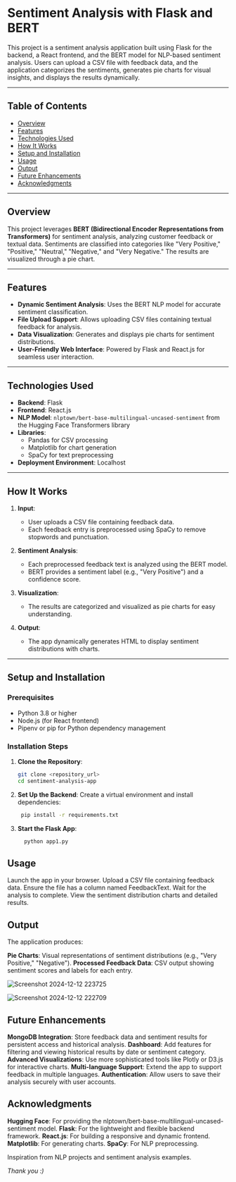 # Sentiment Analysis with Flask and BERT

This project is a sentiment analysis application built using Flask for the backend, a React frontend, and the BERT model for NLP-based sentiment analysis. Users can upload a CSV file with feedback data, and the application categorizes the sentiments, generates pie charts for visual insights, and displays the results dynamically.

---

## Table of Contents

- [Overview](#overview)
- [Features](#features)
- [Technologies Used](#technologies-used)
- [How It Works](#how-it-works)
- [Setup and Installation](#setup-and-installation)
- [Usage](#usage)
- [Output](#output)
- [Future Enhancements](#future-enhancements)
- [Acknowledgments](#acknowledgments)

---

## Overview

This project leverages **BERT (Bidirectional Encoder Representations from Transformers)** for sentiment analysis, analyzing customer feedback or textual data. Sentiments are classified into categories like "Very Positive," "Positive," "Neutral," "Negative," and "Very Negative." The results are visualized through  a pie chart.

---

## Features

- **Dynamic Sentiment Analysis**: Uses the BERT NLP model for accurate sentiment classification.
- **File Upload Support**: Allows uploading CSV files containing textual feedback for analysis.
- **Data Visualization**: Generates and displays pie charts for sentiment distributions.
- **User-Friendly Web Interface**: Powered by Flask and React.js for seamless user interaction.

---

## Technologies Used

- **Backend**: Flask
- **Frontend**: React.js
- **NLP Model**: `nlptown/bert-base-multilingual-uncased-sentiment` from the Hugging Face Transformers library
- **Libraries**:
  - Pandas for CSV processing
  - Matplotlib for chart generation
  - SpaCy for text preprocessing
- **Deployment Environment**: Localhost

---

## How It Works

1. **Input**:
   - User uploads a CSV file containing feedback data.
   - Each feedback entry is preprocessed using SpaCy to remove stopwords and punctuation.

2. **Sentiment Analysis**:
   - Each preprocessed feedback text is analyzed using the BERT model.
   - BERT provides a sentiment label (e.g., "Very Positive") and a confidence score.

3. **Visualization**:
   - The results are categorized and visualized as pie charts for easy understanding.

4. **Output**:
   - The app dynamically generates HTML to display sentiment distributions with charts.

---

## Setup and Installation

### Prerequisites

- Python 3.8 or higher
- Node.js (for React frontend)
- Pipenv or pip for Python dependency management

### Installation Steps

1. **Clone the Repository**:
   ```bash
   git clone <repository_url>
   cd sentiment-analysis-app
2. **Set Up the Backend**:
  Create a virtual environment and install dependencies:
   ```bash
    pip install -r requirements.txt

3. **Start the Flask App**:
   ```bash
     python app1.py

## Usage

Launch the app in your browser.
Upload a CSV file containing feedback data. Ensure the file has a column named FeedbackText.
Wait for the analysis to complete.
View the sentiment distribution charts and detailed results.

## Output

The application produces:

**Pie Charts**: Visual representations of sentiment distributions (e.g., "Very Positive," "Negative").
**Processed Feedback Data**: CSV output showing sentiment scores and labels for each entry.


![Screenshot 2024-12-12 223725](https://github.com/user-attachments/assets/b5737036-0697-45a5-be01-734d9a9126e8)


![Screenshot 2024-12-12 222709](https://github.com/user-attachments/assets/d27d0cee-65ce-4160-b954-3254c4a23ac2)


## Future Enhancements

**MongoDB Integration**:
Store feedback data and sentiment results for persistent access and historical analysis.
**Dashboard**:
Add features for filtering and viewing historical results by date or sentiment category.
**Advanced Visualizations**:
Use more sophisticated tools like Plotly or D3.js for interactive charts.
**Multi-language Support**:
Extend the app to support feedback in multiple languages.
**Authentication**:
Allow users to save their analysis securely with user accounts.

## Acknowledgments

**Hugging Face**: For providing the nlptown/bert-base-multilingual-uncased-sentiment model.
**Flask**: For the lightweight and flexible backend framework.
**React.js**: For building a responsive and dynamic frontend.
**Matplotlib**: For generating charts.
**SpaCy**: For NLP preprocessing.

Inspiration from NLP projects and sentiment analysis examples.

*Thank you :)*







